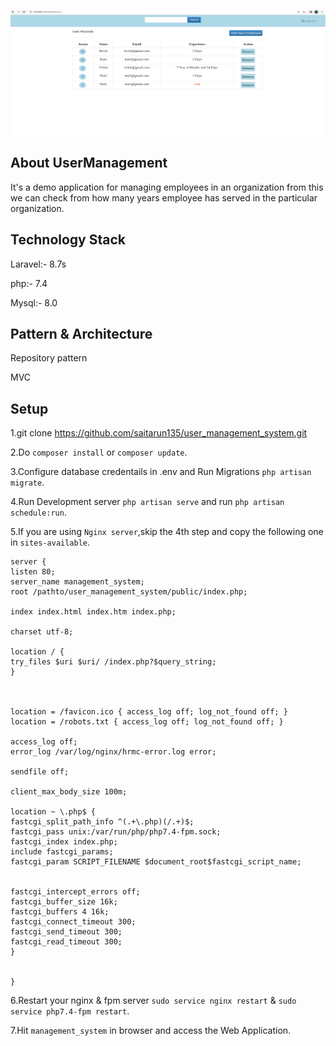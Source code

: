 <p align="center"> <img src="https://github.com/saitarun135/user_management_system/blob/master/public/dashboard.png" height="200" width="560" /></p> 

## About UserManagement

It's a demo application for managing employees in an organization from this we can check from how many years employee has served in the particular organization.
## Technology Stack
Laravel:- 8.7s

php:- 7.4

Mysql:- 8.0

## Pattern & Architecture
Repository pattern

MVC

## Setup
1.git clone https://github.com/saitarun135/user_management_system.git

2.Do `composer install` or `composer update`.

3.Configure database credentails in .env and Run Migrations `php artisan migrate`.

4.Run Development server `php artisan serve` and run `php artisan schedule:run`.

5.If you are using `Nginx server`,skip the 4th step and copy the following one in `sites-available`.

```
server {
listen 80;
server_name management_system;
root /pathto/user_management_system/public/index.php;

index index.html index.htm index.php;

charset utf-8;

location / {
try_files $uri $uri/ /index.php?$query_string;
}



location = /favicon.ico { access_log off; log_not_found off; }
location = /robots.txt { access_log off; log_not_found off; }

access_log off;
error_log /var/log/nginx/hrmc-error.log error;

sendfile off;

client_max_body_size 100m;

location ~ \.php$ {
fastcgi_split_path_info ^(.+\.php)(/.+)$;
fastcgi_pass unix:/var/run/php/php7.4-fpm.sock;
fastcgi_index index.php;
include fastcgi_params;
fastcgi_param SCRIPT_FILENAME $document_root$fastcgi_script_name;


fastcgi_intercept_errors off;
fastcgi_buffer_size 16k;
fastcgi_buffers 4 16k;
fastcgi_connect_timeout 300;
fastcgi_send_timeout 300;
fastcgi_read_timeout 300;
}


}

```

6.Restart your nginx & fpm server `sudo service nginx restart` & `sudo service php7.4-fpm restart`.

7.Hit `management_system` in browser and access the Web Application.
